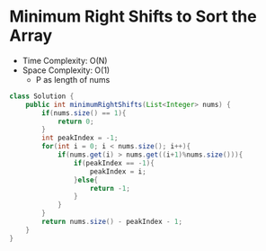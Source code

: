 # Minimum Right Shifts to Sort the Array

- Time Complexity: O(N)
- Space Complexity: O(1)
  - P as length of nums

```java
class Solution {
    public int minimumRightShifts(List<Integer> nums) {
        if(nums.size() == 1){
            return 0;
        }
        int peakIndex = -1;
        for(int i = 0; i < nums.size(); i++){
            if(nums.get(i) > nums.get((i+1)%nums.size())){
                if(peakIndex == -1){
                    peakIndex = i;
                }else{
                    return -1;
                }
            }
        }
        return nums.size() - peakIndex - 1;
    }
}
```